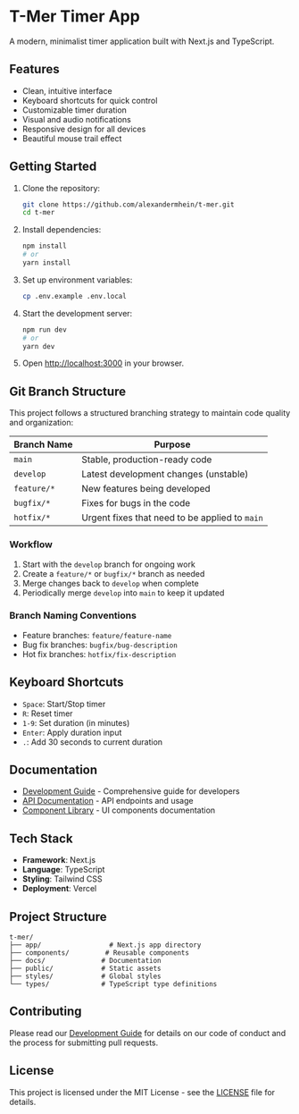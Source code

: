 # T-Mer Timer App

A modern, minimalist timer application built with Next.js and TypeScript.

## Features

- Clean, intuitive interface
- Keyboard shortcuts for quick control
- Customizable timer duration
- Visual and audio notifications
- Responsive design for all devices
- Beautiful mouse trail effect

## Getting Started

1. Clone the repository:
   ```bash
   git clone https://github.com/alexandermhein/t-mer.git
   cd t-mer
   ```

2. Install dependencies:
   ```bash
   npm install
   # or
   yarn install
   ```

3. Set up environment variables:
   ```bash
   cp .env.example .env.local
   ```

4. Start the development server:
   ```bash
   npm run dev
   # or
   yarn dev
   ```

5. Open [http://localhost:3000](http://localhost:3000) in your browser.

## Git Branch Structure

This project follows a structured branching strategy to maintain code quality and organization:

| Branch Name   | Purpose                                      |
|---------------|----------------------------------------------|
| `main`        | Stable, production-ready code                |
| `develop`     | Latest development changes (unstable)       |
| `feature/*`   | New features being developed                 |
| `bugfix/*`    | Fixes for bugs in the code                   |
| `hotfix/*`    | Urgent fixes that need to be applied to `main` |

### Workflow

1. Start with the `develop` branch for ongoing work
2. Create a `feature/*` or `bugfix/*` branch as needed
3. Merge changes back to `develop` when complete
4. Periodically merge `develop` into `main` to keep it updated

### Branch Naming Conventions

- Feature branches: `feature/feature-name`
- Bug fix branches: `bugfix/bug-description`
- Hot fix branches: `hotfix/fix-description`

## Keyboard Shortcuts

- `Space`: Start/Stop timer
- `R`: Reset timer
- `1-9`: Set duration (in minutes)
- `Enter`: Apply duration input
- `.`: Add 30 seconds to current duration

## Documentation

- [Development Guide](docs/DEVELOPMENT.md) - Comprehensive guide for developers
- [API Documentation](docs/API.md) - API endpoints and usage
- [Component Library](docs/components/README.md) - UI components documentation

## Tech Stack

- **Framework**: Next.js
- **Language**: TypeScript
- **Styling**: Tailwind CSS
- **Deployment**: Vercel

## Project Structure

```
t-mer/
├── app/                 # Next.js app directory
├── components/         # Reusable components
├── docs/              # Documentation
├── public/            # Static assets
├── styles/            # Global styles
└── types/             # TypeScript type definitions
```

## Contributing

Please read our [Development Guide](docs/DEVELOPMENT.md) for details on our code of conduct and the process for submitting pull requests.

## License

This project is licensed under the MIT License - see the [LICENSE](LICENSE) file for details. 